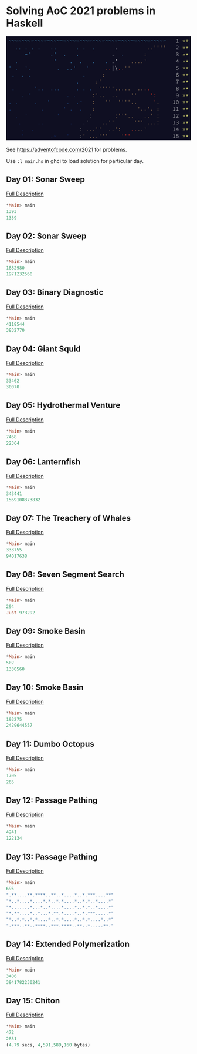 # Solving AoC 2021 problems in Haskell

![Logo](https://raw.githubusercontent.com/DrearyLisper/aoc-2021/master/images/logo.png)

See https://adventofcode.com/2021 for problems.

Use ```:l main.hs``` in ghci to load solution for particular day.

## Day 01: Sonar Sweep

[Full Description](https://github.com/DrearyLisper/aoc-2021/tree/master/01)

``` haskell
*Main> main
1393
1359
```

## Day 02: Sonar Sweep

[Full Description](https://github.com/DrearyLisper/aoc-2021/tree/master/02)

``` haskell
*Main> main 
1882980
1971232560
```

## Day 03: Binary Diagnostic

[Full Description](https://github.com/DrearyLisper/aoc-2021/tree/master/03)

``` haskell
*Main> main
4118544
3832770
```

## Day 04: Giant Squid

[Full Description](https://github.com/DrearyLisper/aoc-2021/tree/master/04)

``` haskell
*Main> main 
33462
30070
```

## Day 05: Hydrothermal Venture

[Full Description](https://github.com/DrearyLisper/aoc-2021/tree/master/05)

``` haskell
*Main> main 
7468
22364
```

## Day 06: Lanternfish

[Full Description](https://github.com/DrearyLisper/aoc-2021/tree/master/06)

``` haskell
*Main> main 
343441
1569108373832
```

## Day 07: The Treachery of Whales

[Full Description](https://github.com/DrearyLisper/aoc-2021/tree/master/07)

``` haskell
*Main> main 
333755
94017638
```

## Day 08: Seven Segment Search

[Full Description](https://github.com/DrearyLisper/aoc-2021/tree/master/08)

``` haskell
*Main> main 
294
Just 973292
```

## Day 09: Smoke Basin

[Full Description](https://github.com/DrearyLisper/aoc-2021/tree/master/09)

``` haskell
*Main> main 
502
1330560
```

## Day 10: Smoke Basin

[Full Description](https://github.com/DrearyLisper/aoc-2021/tree/master/10)

``` haskell
*Main> main 
193275
2429644557
```

## Day 11: Dumbo Octopus

[Full Description](https://github.com/DrearyLisper/aoc-2021/tree/master/11)

``` haskell
*Main> main 
1705
265
```

## Day 12: Passage Pathing

[Full Description](https://github.com/DrearyLisper/aoc-2021/tree/master/12)

``` haskell
*Main> main 
4241
122134
```

## Day 13: Passage Pathing

[Full Description](https://github.com/DrearyLisper/aoc-2021/tree/master/13)

``` haskell
*Main> main 
695
".**....**.****..**..*....*..*.***....**"
"*..*....*....*.*..*.*....*..*.*..*....*"
"*.......*...*..*....*....*..*.*..*....*"
"*.**....*..*...*.**.*....*..*.***.....*"
"*..*.*..*.*....*..*.*....*..*.*....*..*"
".***..**..****..***.****..**..*.....**."
```

## Day 14: Extended Polymerization

[Full Description](https://github.com/DrearyLisper/aoc-2021/tree/master/14)

``` haskell
*Main> main 
3406
3941782230241
```

## Day 15: Chiton

[Full Description](https://github.com/DrearyLisper/aoc-2021/tree/master/15)

``` haskell
*Main> main 
472
2851
(4.79 secs, 4,591,589,160 bytes)
```

